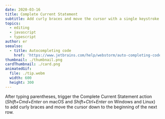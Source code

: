 ```yaml
---
date: 2020-03-16
title: Complete Current Statement
subtitle: Add curly braces and move the cursor with a single keystroke.
topics:
  - editing
  - javascript
  - typescript
author: er
seealso:
  - title: Autocompleting code
    href: 'https://www.jetbrains.com/help/webstorm/auto-completing-code.html#'
thumbnail: ./thumbnail.png
cardThumbnail: ./card.png
animatedGif:
  file: ./tip.webm
  width: 600
  height: 300
---
```

After typing parentheses, trigger the Complete Current Statement action (*Shift+Cmd+Enter* on macOS and *Shift+Ctrl+Enter* on Windows and Linux) to add curly braces and move the cursor down to the beginning of the next row.
